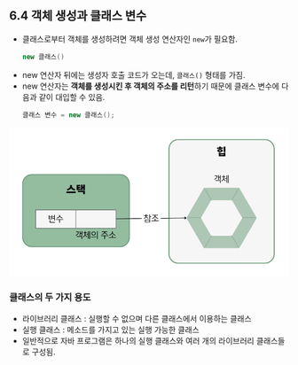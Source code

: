 ## 6.4 객체 생성과 클래스 변수
- 클래스로부터 객체를 생성하려면 객체 생성 연산자인 `new`가 필요함.
    ```java
    new 클래스()
    ```
- new 연산자 뒤에는 생성자 호출 코드가 오는데, `클래스()` 형태를 가짐.
- new 연산자는 **객체를 생성시킨 후 객체의 주소를 리턴**하기 때문에 클래스 변수에 다음과 같이 대입할 수 있음.
  ```java
  클래스 변수 = new 클래스();
  ```
![img.png](img/객체생성.png)

### 클래스의 두 가지 용도
- 라이브러리 클래스 : 실행할 수 없으며 다른 클래스에서 이용하는 클래스
- 실행 클래스 : 메소드를 가지고 있는 실행 가능한 클래스
- 일반적으로 자바 프로그램은 하나의 실행 클래스와 여러 개의 라이브러리 클래스들로 구성됨.